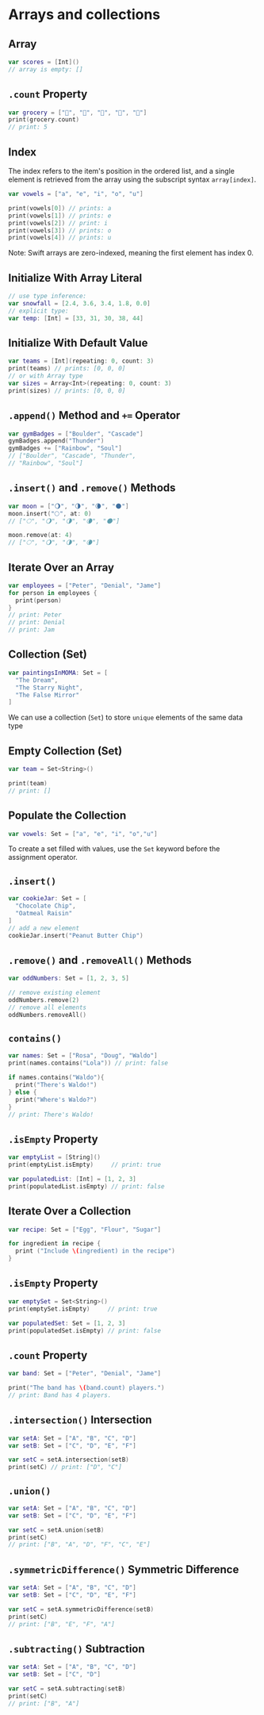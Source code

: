 # Arrays and collections

## Array

```swift
var scores = [Int]()
// array is empty: []
```

## `.count` Property

```swift
var grocery = ["🥓", "🥞", "🍪", "🥛", "🍊"]
print(grocery.count)
// print: 5
```

## Index

The index refers to the item's position in the ordered list, and a single element is retrieved from the array using the
subscript syntax `array[index]`.

```swift
var vowels = ["a", "e", "i", "o", "u"]

print(vowels[0]) // prints: a
print(vowels[1]) // prints: e
print(vowels[2]) // print: i
print(vowels[3]) // prints: o
print(vowels[4]) // prints: u
```

Note: Swift arrays are zero-indexed, meaning the first element has index 0.

## Initialize With Array Literal

```swift
// use type inference:
var snowfall = [2.4, 3.6, 3.4, 1.8, 0.0]
// explicit type:
var temp: [Int] = [33, 31, 30, 38, 44]
```

## Initialize With Default Value

```swift
var teams = [Int](repeating: 0, count: 3)
print(teams) // prints: [0, 0, 0]
// or with Array type
var sizes = Array<Int>(repeating: 0, count: 3)
print(sizes) // prints: [0, 0, 0]
```

## `.append()` Method and `+=` Operator

```swift
var gymBadges = ["Boulder", "Cascade"]
gymBadges.append("Thunder")
gymBadges += ["Rainbow", "Soul"]
// ["Boulder", "Cascade", "Thunder",
// "Rainbow", "Soul"]
```

## `.insert()` and `.remove()` Methods

```swift
var moon = ["🌖", "🌗", "🌘", "🌑"]
moon.insert("🌕", at: 0)
// ["🌕", "🌖", "🌗", "🌘", "🌑"]

moon.remove(at: 4)
// ["🌕", "🌖", "🌗", "🌘"]
```

## Iterate Over an Array

```swift
var employees = ["Peter", "Denial", "Jame"]
for person in employees {
  print(person)
}
// print: Peter
// print: Denial
// print: Jam
```

## Collection (Set)

```swift
var paintingsInMOMA: Set = [
  "The Dream",
  "The Starry Night",
  "The False Mirror"
]
```

We can use a collection (`Set`) to store `unique` elements of the same data type

## Empty Collection (Set)

```swift
var team = Set<String>()

print(team)
// print: []
```

## Populate the Collection

```swift
var vowels: Set = ["a", "e", "i", "o","u"]
```

To create a set filled with values, use the `Set` keyword before the assignment operator.

## `.insert()`

```swift
var cookieJar: Set = [
  "Chocolate Chip",
  "Oatmeal Raisin"
]
// add a new element
cookieJar.insert("Peanut Butter Chip")
```

## `.remove()` and `.removeAll()` Methods

```swift
var oddNumbers: Set = [1, 2, 3, 5]

// remove existing element
oddNumbers.remove(2)
// remove all elements
oddNumbers.removeAll()
```

## `contains()`

```swift
var names: Set = ["Rosa", "Doug", "Waldo"]
print(names.contains("Lola")) // print: false

if names.contains("Waldo"){
  print("There's Waldo!")
} else {
  print("Where's Waldo?")
}
// print: There's Waldo!
```

## `.isEmpty` Property

```swift
var emptyList = [String]()
print(emptyList.isEmpty)     // print: true

var populatedList: [Int] = [1, 2, 3]
print(populatedList.isEmpty) // print: false
```

## Iterate Over a Collection

```swift
var recipe: Set = ["Egg", "Flour", "Sugar"]

for ingredient in recipe {
  print ("Include \(ingredient) in the recipe")
}
```

## `.isEmpty` Property

```swift
var emptySet = Set<String>()
print(emptySet.isEmpty)     // print: true

var populatedSet: Set = [1, 2, 3]
print(populatedSet.isEmpty) // print: false
```

## `.count` Property

```swift
var band: Set = ["Peter", "Denial", "Jame"]

print("The band has \(band.count) players.")
// print: Band has 4 players.
```

## `.intersection()` Intersection

```swift
var setA: Set = ["A", "B", "C", "D"]
var setB: Set = ["C", "D", "E", "F"]

var setC = setA.intersection(setB)
print(setC) // print: ["D", "C"]
```

## `.union()`

```swift
var setA: Set = ["A", "B", "C", "D"]
var setB: Set = ["C", "D", "E", "F"]

var setC = setA.union(setB)
print(setC)
// print: ["B", "A", "D", "F", "C", "E"]
```

## `.symmetricDifference()` Symmetric Difference

```swift
var setA: Set = ["A", "B", "C", "D"]
var setB: Set = ["C", "D", "E", "F"]

var setC = setA.symmetricDifference(setB)
print(setC)
// print: ["B", "E", "F", "A"]
```

## `.subtracting()` Subtraction

```swift
var setA: Set = ["A", "B", "C", "D"]
var setB: Set = ["C", "D"]

var setC = setA.subtracting(setB)
print(setC)
// print: ["B", "A"]
```

